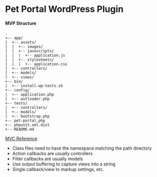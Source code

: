 # Pet Portal WordPress Plugin

#### MVP Structure

```
.
+-- app/
|  +-- assets/
|  |  +-- images/
|  |  +-- javascripts/
|  |  |  +-- application.js
|  |  +-- stylesheets/
|  |  |  +-- application.css
|  +-- controllers/
|  +-- models/
|  +-- views/
+-- bin/
|  +-- install-wp-tests.sh
+-- config/
|  +-- application.php
|  +-- autloader.php
+-- tests/
|  +-- controllers/
|  +-- models/
|  +-- bootstrap.php
+-- pet-portal.php
+-- phpunit.xml.dist
+-- README.md
```

[MVC Reference](https://iandunn.name/content/presentations/wp-oop-mvc/mvc.php)

* Class files need to have the namespace matching the path directory
* Action callbacks are usually controllers
* Filter callbacks are usually models
* Use output buffering to capture views into a string
* Single callback/view to markup settings, etc.
